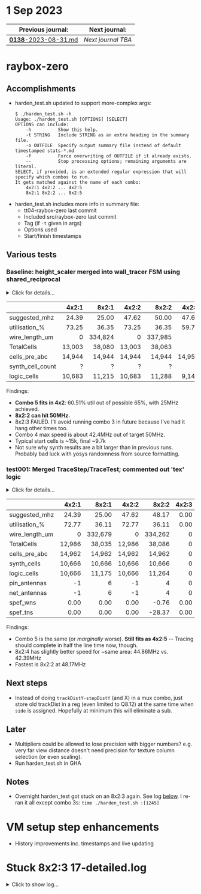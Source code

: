 # 1 Sep 2023

| Previous journal: | Next journal: |
|-|-|
| [**0138**-2023-08-31.md](./0138-2023-08-31.md) | *Next journal TBA* |

# raybox-zero

## Accomplishments

*   harden_test.sh updated to support more-complex args:
    ```
    $ ./harden_test.sh -h
    Usage: ./harden_test.sh [OPTIONS] [SELECT]
    OPTIONS can include:
        -h          Show this help.
        -t STRING   Include STRING as an extra heading in the summary file.
        -o OUTFILE  Specify output summary file instead of default timestamped stats-*.md
        -f          Force overwriting of OUTFILE if it already exists.
        --          Stop processing options; remaining arguments are literal.
    SELECT, if provided, is an extended regular expression that will specify which combos to run.
    It gets matched against the name of each combo:
        4x2:1 4x2:2 ... 4x2:5
        8x2:1 8x2:2 ... 8x2:5
    ```
*   harden_test.sh includes more info in summary file:
    *   tt04-raybox-zero last commit
    *   Included src/raybox-zero last commit
    *   Tag (if `-t` given in args)
    *   Options used
    *   Start/finish timestamps

## Various tests

### Baseline: height_scaler merged into wall_tracer FSM using shared_reciprocal

<details><summary>Click for details...</summary>

Code:
*   tt04-raybox-zero: [`6b0e41e`](https://github.com/algofoogle/tt04-raybox-zero/commit/6b0e41e?diff=split): Combo 5 added to harden_test
    *   Equivalent to: [`7aae611`](https://github.com/algofoogle/tt04-raybox-zero/commit/7aae6113ba657507045dc5032e27ae59020a8336?diff=split): Wire up SPI for fixed pov
*   src/raybox-zero: [`5408d42`](https://github.com/algofoogle/raybox-zero/commit/5408d42?diff=split): Add in winrand.bat for sim build on Windows
    *   Equivalent to: [`ff05791`](https://github.com/algofoogle/raybox-zero/commit/ff05791?diff=split): Fix map size parameters

Summary:
*   Using shared_rcp branch for all
*   height_scaler already merged into wall_tracer shared_reciprocal
*   `MAP_*` parameter use fixed in rbzero.v
*   `TRACE_STATE_DEBUG` option exists, but all such options are disabled (i.e. no map overlay, no debug overlay, no trace state visualisation).

</details>

| | 4x2:1 | 8x2:1 | 4x2:2 | 8x2:2 | 4x2:3 | 8x2:3 | 4x2:4 | 8x2:4 | 4x2:5 | 8x2:5 |
|-|-:|-:|-:|-:|-:|-:|-:|-:|-:|-:|
| suggested_mhz | 24.39 | 25.00 | 47.62 | 50.00 | 47.62 | 39.51 | 47.62 | 42.39 | 25.00 | 25.00 |
| utilisation_% | 73.25 | 36.35 | 73.25 | 36.35 | 59.77 | 29.66 | 61.63 | 30.59 | 60.51 | 30.03 |
| wire_length_um | 0 | 334,824 | 0 | 337,985 | 0 | 493,833 | 0 | 252,688 | 239,269 | 249,952 |
| TotalCells | 13,003 | 38,080 | 13,003 | 38,063 | 0 | 0 | 11,528 | 37,229 | 22,082 | 37,106 |
| cells_pre_abc | 14,944 | 14,944 | 14,944 | 14,944 | 14,956 | 14,956 | 14,944 | 14,944 | 14,944 | 14,944 |
| synth_cell_count | ? | ? | ? | ? | ? | ? | ? | ? | ? | ? |
| logic_cells | 10,683 | 11,215 | 10,683 | 11,288 | 9,146 | 9,250 | 9,208 | 9,746 | 9,713 | 9,732 |

Findings:
*   **Combo 5 fits in 4x2**: 60.51% util out of possible 65%, with 25MHz achieved.
*   **8x2:2 can hit 50MHz.**
*   8x2:3 FAILED. I'll avoid running combo 3 in future because I've had it hang other times too.
*   Combo 4 max speed is about 42.4MHz out of target 50MHz.
*   Typical start cells is ~15k, final ~9.7k
*   Not sure why synth results are a bit larger than in previous runs. Probably bad luck with yosys randomness from source formatting.


### test001: Merged TraceStep/TraceTest; commented out 'tex' logic

<details><summary>Click for details...</summary>

Code:
*   tt04-raybox-zero: [`c452d31`](https://github.com/algofoogle/tt04-raybox-zero/commit/c452d31?diff=split): harden_test: Adding a little more stats data
    *   Equivalent to: [`7aae611`](https://github.com/algofoogle/tt04-raybox-zero/commit/7aae6113ba657507045dc5032e27ae59020a8336?diff=split): Wire up SPI for fixed pov
*   src/raybox-zero: [`84edb52`](https://github.com/algofoogle/raybox-zero/commit/84edb52?diff=split): test001: Merged TraceStep/TraceTest; commented out 'tex' logic.
    *   Equivalent to: [`ff05791`](https://github.com/algofoogle/raybox-zero/commit/ff05791?diff=split): Fix map size parameters

Summary:
*   Commented out 'tex' logic. Probably makes little difference; synthed out anyway?
*   Merged the TraceStep and TraceTest states. This works because we have 0-WS map ROM access,
    but slightly change the initial condition logic (but not in a way that should matter,
    i.e. I think only different if the player is standing in an occupied map cell)?

Options used:
```
  STARTED: 2023-09-01 17:10:58
    STOPT: 0
  OUTFILE: stats-notex-tracemerge.md
   SELECT: :[1245]
    FORCE: 1
      TAG: test001: Merged TraceStep/TraceTest; commented out 'tex' logic
 FINISHED: 2023-09-01 17:49:05
```

</details>

| | 4x2:1 | 8x2:1 | 4x2:2 | 8x2:2 | 4x2:3 | 8x2:3 | 4x2:4 | 8x2:4 | 4x2:5 | 8x2:5 |
|-|-:|-:|-:|-:|-:|-:|-:|-:|-:|-:|
| suggested_mhz | 24.39 | 25.00 | 47.62 | 48.17 | 0.00 | 0.00 | 47.62 | 44.86 | 25.00 | 25.00 |
| utilisation_% | 72.77 | 36.11 | 72.77 | 36.11 | 0.00 | 0.00 | 60.65 | 30.10 | 60.50 | 30.03 |
| wire_length_um | 0 | 332,679 | 0 | 334,262 | 0 | 0 | 0 | 244,998 | 247,230 | 253,460 |
| TotalCells | 12,986 | 38,035 | 12,986 | 38,086 | 0 | 0 | 11,578 | 37,354 | 22,232 | 37,370 |
| cells_pre_abc | 14,962 | 14,962 | 14,962 | 14,962 | 0 | 0 | 14,962 | 14,962 | 14,962 | 14,962 |
| synth_cells | 10,666 | 10,666 | 10,666 | 10,666 | 0 | 0 | 9,258 | 9,258 | 9,258 | 9,258 |
| logic_cells | 10,666 | 11,175 | 10,666 | 11,264 | 0 | 0 | 9,258 | 9,785 | 9,758 | 9,772 |
| pin_antennas | -1 | 6 | -1 | 4 | 0 | 0 | -1 | 2 | 3 | 4 |
| net_antennas | -1 | 6 | -1 | 4 | 0 | 0 | -1 | 2 | 3 | 4 |
| spef_wns | 0.00 | 0.00 | 0.00 | -0.76 | 0.00 | 0.00 | 0.00 | -2.29 | 0.00 | 0.00 |
| spef_tns | 0.00 | 0.00 | 0.00 | -28.37 | 0.00 | 0.00 | 0.00 | -123.10 | 0.00 | 0.00 |

Findings:
*   Combo 5 is the same (or *marginally* worse). **Still fits as 4x2:5** -- Tracing should complete in half the line time now, though.
*   8x2:4 has slightly better speed for ~same area: 44.86MHz vs. 42.39MHz
*   Fastest is 8x2:2 at 48.17MHz


## Next steps

*   Instead of doing `trackDistY-stepDistY` (and X) in a mux combo, just store old trackDist in a reg (even limited to Q8.12) at the same time when `side` is assigned. Hopefully at minimum this will eliminate a sub.

## Later

*   Multipliers could be allowed to lose precision with bigger numbers? e.g. very far view distance doesn't need precision for texture column selection (or even scaling).
*   Run harden_test.sh in GHA

## Notes

*   Overnight harden_test got stuck on an 8x2:3 again. See log [below](#stuck-8x23-17-detailedlog). I re-ran it all except combo 3s: `time ./harden_test.sh :[1245]`

# VM setup step enhancements

*   History improvements inc. timestamps and live updating


# Stuck 8x2:3 17-detailed.log

<details><summary>Click to show log...</summary>

```
OpenROAD 7f00621cb612fd94e15b35790afe744c89d433a7 
This program is licensed under the BSD-3 license. See the LICENSE file for details.
Components of this program may be licensed under more restrictive licenses which must be honored.
[INFO ORD-0030] Using 14 thread(s).
[INFO DRT-0149] Reading tech and libs.

Units:                1000
Number of layers:     13
Number of macros:     441
Number of vias:       25
Number of viarulegen: 25

[INFO DRT-0150] Reading design.

Design:                   tt_um_algofoogle_raybox_zero
Die area:                 ( 0 0 ) ( 1359760 225760 )
Number of track patterns: 12
Number of DEF vias:       3
Number of components:     40876
Number of terminals:      45
Number of snets:          2
Number of nets:           9392

[INFO DRT-0167] List of default vias:
  Layer mcon
    default via: L1M1_PR
  Layer via
    default via: M1M2_PR
  Layer via2
    default via: M2M3_PR
  Layer via3
    default via: M3M4_PR
  Layer via4
    default via: M4M5_PR
[INFO DRT-0162] Library cell analysis.
[INFO DRT-0163] Instance analysis.
  Complete 10000 instances.
  Complete 20000 instances.
  Complete 30000 instances.
  Complete 40000 instances.
[INFO DRT-0164] Number of unique instances = 396.
[INFO DRT-0168] Init region query.
[INFO DRT-0018]   Complete 10000 insts.
[INFO DRT-0018]   Complete 20000 insts.
[INFO DRT-0018]   Complete 30000 insts.
[INFO DRT-0018]   Complete 40000 insts.
[INFO DRT-0024]   Complete FR_MASTERSLICE.
[INFO DRT-0024]   Complete Fr_VIA.
[INFO DRT-0024]   Complete li1.
[INFO DRT-0024]   Complete mcon.
[INFO DRT-0024]   Complete met1.
[INFO DRT-0024]   Complete via.
[INFO DRT-0024]   Complete met2.
[INFO DRT-0024]   Complete via2.
[INFO DRT-0024]   Complete met3.
[INFO DRT-0024]   Complete via3.
[INFO DRT-0024]   Complete met4.
[INFO DRT-0024]   Complete via4.
[INFO DRT-0024]   Complete met5.
[INFO DRT-0033] FR_MASTERSLICE shape region query size = 0.
[INFO DRT-0033] FR_VIA shape region query size = 0.
[INFO DRT-0033] li1 shape region query size = 441777.
[INFO DRT-0033] mcon shape region query size = 471076.
[INFO DRT-0033] met1 shape region query size = 97891.
[INFO DRT-0033] via shape region query size = 3690.
[INFO DRT-0033] met2 shape region query size = 2214.
[INFO DRT-0033] via2 shape region query size = 2952.
[INFO DRT-0033] met3 shape region query size = 2214.
[INFO DRT-0033] via3 shape region query size = 2952.
[INFO DRT-0033] met4 shape region query size = 817.
[INFO DRT-0033] via4 shape region query size = 0.
[INFO DRT-0033] met5 shape region query size = 0.
[INFO DRT-0165] Start pin access.
[INFO DRT-0076]   Complete 100 pins.
[INFO DRT-0076]   Complete 200 pins.
[INFO DRT-0076]   Complete 300 pins.
[INFO DRT-0076]   Complete 400 pins.
[INFO DRT-0076]   Complete 500 pins.
[INFO DRT-0076]   Complete 600 pins.
[INFO DRT-0076]   Complete 700 pins.
[INFO DRT-0076]   Complete 800 pins.
[INFO DRT-0076]   Complete 900 pins.
[INFO DRT-0077]   Complete 1000 pins.
[INFO DRT-0078]   Complete 1581 pins.
[INFO DRT-0079]   Complete 100 unique inst patterns.
[INFO DRT-0079]   Complete 200 unique inst patterns.
[INFO DRT-0079]   Complete 300 unique inst patterns.
[INFO DRT-0081]   Complete 378 unique inst patterns.
[INFO DRT-0082]   Complete 1000 groups.
[INFO DRT-0082]   Complete 2000 groups.
[INFO DRT-0082]   Complete 3000 groups.
[INFO DRT-0082]   Complete 4000 groups.
[INFO DRT-0082]   Complete 5000 groups.
[INFO DRT-0082]   Complete 6000 groups.
[INFO DRT-0082]   Complete 7000 groups.
[INFO DRT-0082]   Complete 8000 groups.
[INFO DRT-0082]   Complete 9000 groups.
[INFO DRT-0083]   Complete 10000 groups.
[INFO DRT-0084]   Complete 11223 groups.
#scanned instances     = 40876
#unique  instances     = 396
#stdCellGenAp          = 11898
#stdCellValidPlanarAp  = 124
#stdCellValidViaAp     = 9018
#stdCellPinNoAp        = 0
#stdCellPinCnt         = 31773
#instTermValidViaApCnt = 0
#macroGenAp            = 0
#macroValidPlanarAp    = 0
#macroValidViaAp       = 0
#macroNoAp             = 0
[INFO DRT-0166] Complete pin access.
[INFO DRT-0267] cpu time = 00:01:04, elapsed time = 00:00:04, memory = 290.02 (MB), peak = 291.34 (MB)
[INFO DRT-0156] guideIn read 100000 guides.

Number of guides:     139297

[INFO DRT-0169] Post process guides.
[INFO DRT-0176] GCELLGRID X 0 DO 197 STEP 6900 ;
[INFO DRT-0177] GCELLGRID Y 0 DO 32 STEP 6900 ;
[INFO DRT-0026]   Complete 10000 origin guides.
[INFO DRT-0026]   Complete 20000 origin guides.
[INFO DRT-0026]   Complete 30000 origin guides.
[INFO DRT-0026]   Complete 40000 origin guides.
[INFO DRT-0026]   Complete 50000 origin guides.
[INFO DRT-0026]   Complete 60000 origin guides.
[INFO DRT-0026]   Complete 70000 origin guides.
[INFO DRT-0026]   Complete 80000 origin guides.
[INFO DRT-0026]   Complete 90000 origin guides.
[INFO DRT-0027]   Complete 100000 origin guides.
[INFO DRT-0028]   Complete FR_MASTERSLICE.
[INFO DRT-0028]   Complete Fr_VIA.
[INFO DRT-0028]   Complete li1.
[INFO DRT-0028]   Complete mcon.
[INFO DRT-0028]   Complete met1.
[INFO DRT-0028]   Complete via.
[INFO DRT-0028]   Complete met2.
[INFO DRT-0028]   Complete via2.
[INFO DRT-0028]   Complete met3.
[INFO DRT-0028]   Complete via3.
[INFO DRT-0028]   Complete met4.
[INFO DRT-0028]   Complete via4.
[INFO DRT-0028]   Complete met5.
[WARNING DRT-0225] _00313_ 1 pin not visited, fall back to feedthrough mode.
[WARNING DRT-0225] _00609_ 1 pin not visited, fall back to feedthrough mode.
[WARNING DRT-0225] _00610_ 1 pin not visited, fall back to feedthrough mode.
[WARNING DRT-0225] _00614_ 2 pin not visited, fall back to feedthrough mode.
[WARNING DRT-0225] _00615_ 1 pin not visited, fall back to feedthrough mode.
[WARNING DRT-0225] _00636_ 2 pin not visited, fall back to feedthrough mode.
[WARNING DRT-0225] _00637_ 1 pin not visited, fall back to feedthrough mode.
[WARNING DRT-0225] _00638_ 1 pin not visited, fall back to feedthrough mode.
[WARNING DRT-0225] _00730_ 6 pin not visited, fall back to feedthrough mode.
[WARNING DRT-0225] _00826_ 1 pin not visited, fall back to feedthrough mode.
[WARNING DRT-0225] _00962_ 8 pin not visited, fall back to feedthrough mode.
[WARNING DRT-0225] _01158_ 1 pin not visited, fall back to feedthrough mode.
[WARNING DRT-0225] _01180_ 1 pin not visited, fall back to feedthrough mode.
[WARNING DRT-0225] _01296_ 2 pin not visited, fall back to feedthrough mode.
[WARNING DRT-0225] _01299_ 1 pin not visited, fall back to feedthrough mode.
[WARNING DRT-0225] _01417_ 2 pin not visited, fall back to feedthrough mode.
[WARNING DRT-0225] _01448_ 3 pin not visited, fall back to feedthrough mode.
[WARNING DRT-0225] _01511_ 6 pin not visited, fall back to feedthrough mode.
[WARNING DRT-0225] _01532_ 1 pin not visited, fall back to feedthrough mode.
[WARNING DRT-0225] _01535_ 3 pin not visited, fall back to feedthrough mode.
[WARNING DRT-0225] _01597_ 1 pin not visited, fall back to feedthrough mode.
[WARNING DRT-0225] _01705_ 6 pin not visited, fall back to feedthrough mode.
[WARNING DRT-0225] _01707_ 4 pin not visited, fall back to feedthrough mode.
[WARNING DRT-0225] _01714_ 9 pin not visited, fall back to feedthrough mode.
[WARNING DRT-0225] _01734_ 4 pin not visited, fall back to feedthrough mode.
[WARNING DRT-0225] _01747_ 3 pin not visited, fall back to feedthrough mode.
[WARNING DRT-0225] _01749_ 1 pin not visited, fall back to feedthrough mode.
[WARNING DRT-0225] _01788_ 1 pin not visited, fall back to feedthrough mode.
[WARNING DRT-0225] _01820_ 1 pin not visited, fall back to feedthrough mode.
[WARNING DRT-0225] _01884_ 1 pin not visited, fall back to feedthrough mode.
[WARNING DRT-0225] _01982_ 1 pin not visited, fall back to feedthrough mode.
[WARNING DRT-0225] _02053_ 1 pin not visited, fall back to feedthrough mode.
[WARNING DRT-0225] _02111_ 1 pin not visited, fall back to feedthrough mode.
[WARNING DRT-0225] _02112_ 1 pin not visited, fall back to feedthrough mode.
[WARNING DRT-0225] _02114_ 1 pin not visited, fall back to feedthrough mode.
[WARNING DRT-0225] _02200_ 1 pin not visited, fall back to feedthrough mode.
[WARNING DRT-0225] _02433_ 1 pin not visited, fall back to feedthrough mode.
[WARNING DRT-0225] _02495_ 1 pin not visited, fall back to feedthrough mode.
[WARNING DRT-0225] _02500_ 1 pin not visited, fall back to feedthrough mode.
[WARNING DRT-0225] _02558_ 3 pin not visited, fall back to feedthrough mode.
[WARNING DRT-0225] _02588_ 7 pin not visited, fall back to feedthrough mode.
[WARNING DRT-0225] _02607_ 2 pin not visited, fall back to feedthrough mode.
[WARNING DRT-0225] _02705_ 2 pin not visited, fall back to feedthrough mode.
[WARNING DRT-0225] _03213_ 1 pin not visited, fall back to feedthrough mode.
[WARNING DRT-0225] _03356_ 11 pin not visited, fall back to feedthrough mode.
[WARNING DRT-0225] _03371_ 1 pin not visited, fall back to feedthrough mode.
[WARNING DRT-0225] _03398_ 6 pin not visited, fall back to feedthrough mode.
[WARNING DRT-0225] _03418_ 2 pin not visited, fall back to feedthrough mode.
[WARNING DRT-0225] _03438_ 8 pin not visited, fall back to feedthrough mode.
[WARNING DRT-0225] _03441_ 4 pin not visited, fall back to feedthrough mode.
[WARNING DRT-0225] _03443_ 1 pin not visited, fall back to feedthrough mode.
[WARNING DRT-0225] _03446_ 3 pin not visited, fall back to feedthrough mode.
[WARNING DRT-0225] _03449_ 1 pin not visited, fall back to feedthrough mode.
[WARNING DRT-0225] _03453_ 3 pin not visited, fall back to feedthrough mode.
[WARNING DRT-0225] _03463_ 1 pin not visited, fall back to feedthrough mode.
[WARNING DRT-0225] _03502_ 1 pin not visited, fall back to feedthrough mode.
[WARNING DRT-0225] _03757_ 1 pin not visited, fall back to feedthrough mode.
[WARNING DRT-0225] _03778_ 12 pin not visited, fall back to feedthrough mode.
[WARNING DRT-0225] _03887_ 1 pin not visited, fall back to feedthrough mode.
[WARNING DRT-0225] _03891_ 1 pin not visited, fall back to feedthrough mode.
[WARNING DRT-0225] _04018_ 3 pin not visited, fall back to feedthrough mode.
[WARNING DRT-0225] _04028_ 11 pin not visited, fall back to feedthrough mode.
[WARNING DRT-0225] _04173_ 1 pin not visited, fall back to feedthrough mode.
[WARNING DRT-0225] _04202_ 1 pin not visited, fall back to feedthrough mode.
[WARNING DRT-0225] _04203_ 1 pin not visited, fall back to feedthrough mode.
[WARNING DRT-0225] _04307_ 1 pin not visited, fall back to feedthrough mode.
[WARNING DRT-0225] _04381_ 1 pin not visited, fall back to feedthrough mode.
[WARNING DRT-0225] _04407_ 2 pin not visited, fall back to feedthrough mode.
[WARNING DRT-0225] _04737_ 2 pin not visited, fall back to feedthrough mode.
[WARNING DRT-0225] _05569_ 10 pin not visited, fall back to feedthrough mode.
[WARNING DRT-0225] _05650_ 1 pin not visited, fall back to feedthrough mode.
[WARNING DRT-0225] _06018_ 2 pin not visited, fall back to feedthrough mode.
[WARNING DRT-0225] _06043_ 3 pin not visited, fall back to feedthrough mode.
[WARNING DRT-0225] _06090_ 1 pin not visited, fall back to feedthrough mode.
[WARNING DRT-0225] _06129_ 1 pin not visited, fall back to feedthrough mode.
[WARNING DRT-0225] _06165_ 1 pin not visited, fall back to feedthrough mode.
[WARNING DRT-0225] _06174_ 1 pin not visited, fall back to feedthrough mode.
[WARNING DRT-0225] _06289_ 1 pin not visited, fall back to feedthrough mode.
[WARNING DRT-0225] _06300_ 1 pin not visited, fall back to feedthrough mode.
[WARNING DRT-0225] _06362_ 1 pin not visited, fall back to feedthrough mode.
[WARNING DRT-0225] _06482_ 1 pin not visited, fall back to feedthrough mode.
[WARNING DRT-0225] _06489_ 2 pin not visited, fall back to feedthrough mode.
[WARNING DRT-0225] _06542_ 1 pin not visited, fall back to feedthrough mode.
[WARNING DRT-0225] _06654_ 8 pin not visited, fall back to feedthrough mode.
[WARNING DRT-0225] _06763_ 2 pin not visited, fall back to feedthrough mode.
[WARNING DRT-0225] _07036_ 1 pin not visited, fall back to feedthrough mode.
[WARNING DRT-0225] _07299_ 1 pin not visited, fall back to feedthrough mode.
[WARNING DRT-0225] _07509_ 1 pin not visited, fall back to feedthrough mode.
[WARNING DRT-0225] _07718_ 1 pin not visited, fall back to feedthrough mode.
[WARNING DRT-0225] _07980_ 1 pin not visited, fall back to feedthrough mode.
[WARNING DRT-0225] _08039_ 1 pin not visited, fall back to feedthrough mode.
[WARNING DRT-0225] _08207_ 2 pin not visited, fall back to feedthrough mode.
[WARNING DRT-0225] _08221_ 2 pin not visited, fall back to feedthrough mode.
[WARNING DRT-0225] _08324_ 2 pin not visited, fall back to feedthrough mode.
[WARNING DRT-0225] _08371_ 3 pin not visited, fall back to feedthrough mode.
[WARNING DRT-0225] _08527_ 2 pin not visited, fall back to feedthrough mode.
[WARNING DRT-0225] rbzero.facingX\[5\] 4 pin not visited, fall back to feedthrough mode.
[WARNING DRT-0225] rbzero.facingX\[7\] 1 pin not visited, fall back to feedthrough mode.
[WARNING DRT-0225] rbzero.facingY\[1\] 2 pin not visited, fall back to feedthrough mode.
[WARNING DRT-0225] rbzero.facingY\[2\] 3 pin not visited, fall back to feedthrough mode.
[WARNING DRT-0225] rbzero.hpos\[7\] 2 pin not visited, fall back to feedthrough mode.
[WARNING DRT-0225] rbzero.map_rom.i_col\[1\] 4 pin not visited, fall back to feedthrough mode.
[WARNING DRT-0225] rbzero.map_rom.i_col\[2\] 6 pin not visited, fall back to feedthrough mode.
[WARNING DRT-0225] rbzero.map_rom.i_row\[0\] 1 pin not visited, fall back to feedthrough mode.
[WARNING DRT-0225] rbzero.playerX\[3\] 18 pin not visited, fall back to feedthrough mode.
[WARNING DRT-0225] rbzero.playerY\[-1\] 2 pin not visited, fall back to feedthrough mode.
[WARNING DRT-0225] rbzero.pov.ready_buffer\[131\] 1 pin not visited, fall back to feedthrough mode.
[WARNING DRT-0225] rbzero.pov.ready_buffer\[30\] 1 pin not visited, fall back to feedthrough mode.
[WARNING DRT-0225] rbzero.pov.ready_buffer\[82\] 1 pin not visited, fall back to feedthrough mode.
[WARNING DRT-0225] rbzero.pov.spi_buffer\[122\] 1 pin not visited, fall back to feedthrough mode.
[WARNING DRT-0225] rbzero.pov.spi_buffer\[12\] 1 pin not visited, fall back to feedthrough mode.
[WARNING DRT-0225] rbzero.pov.spi_buffer\[36\] 2 pin not visited, fall back to feedthrough mode.
[WARNING DRT-0225] rbzero.pov.spi_buffer\[93\] 2 pin not visited, fall back to feedthrough mode.
[WARNING DRT-0225] rbzero.pov.spi_counter\[1\] 2 pin not visited, fall back to feedthrough mode.
[WARNING DRT-0225] rbzero.pov.spi_counter\[2\] 1 pin not visited, fall back to feedthrough mode.
[WARNING DRT-0225] rbzero.pov.vplaneX\[-4\] 6 pin not visited, fall back to feedthrough mode.
[WARNING DRT-0225] rbzero.pov.vplaneX\[-8\] 2 pin not visited, fall back to feedthrough mode.
[WARNING DRT-0225] rbzero.pov.vplaneX\[2\] 1 pin not visited, fall back to feedthrough mode.
[WARNING DRT-0225] rbzero.pov.vplaneX\[6\] 1 pin not visited, fall back to feedthrough mode.
[WARNING DRT-0225] rbzero.pov.vplaneY\[-5\] 4 pin not visited, fall back to feedthrough mode.
[WARNING DRT-0225] rbzero.pov.vplaneY\[-7\] 20 pin not visited, fall back to feedthrough mode.
[WARNING DRT-0225] rbzero.pov.vplaneY\[-9\] 1 pin not visited, fall back to feedthrough mode.
[WARNING DRT-0225] rbzero.pov.vplaneY\[2\] 1 pin not visited, fall back to feedthrough mode.
[WARNING DRT-0225] rbzero.wall_tracer.rayAddendX\[-7\] 1 pin not visited, fall back to feedthrough mode.
[WARNING DRT-0225] rbzero.wall_tracer.rayAddendY\[9\] 5 pin not visited, fall back to feedthrough mode.
[WARNING DRT-0225] rbzero.wall_tracer.rcp_sel\[0\] 1 pin not visited, fall back to feedthrough mode.
[WARNING DRT-0225] rbzero.wall_tracer.rcp_sel\[2\] 1 pin not visited, fall back to feedthrough mode.
[WARNING DRT-0225] rbzero.wall_tracer.stepDistX\[-12\] 1 pin not visited, fall back to feedthrough mode.
[WARNING DRT-0225] rbzero.wall_tracer.stepDistX\[1\] 4 pin not visited, fall back to feedthrough mode.
[WARNING DRT-0225] rbzero.wall_tracer.stepDistX\[3\] 1 pin not visited, fall back to feedthrough mode.
[WARNING DRT-0225] rbzero.wall_tracer.stepDistY\[-11\] 1 pin not visited, fall back to feedthrough mode.
[WARNING DRT-0225] rbzero.wall_tracer.stepDistY\[6\] 1 pin not visited, fall back to feedthrough mode.
[WARNING DRT-0225] rbzero.wall_tracer.trackDistX\[4\] 2 pin not visited, fall back to feedthrough mode.
[WARNING DRT-0225] rbzero.wall_tracer.trackDistY\[-6\] 1 pin not visited, fall back to feedthrough mode.
[WARNING DRT-0225] rbzero.wall_tracer.trackDistY\[10\] 1 pin not visited, fall back to feedthrough mode.
[WARNING DRT-0225] clknet_leaf_42_clk 1 pin not visited, fall back to feedthrough mode.
[INFO DRT-0178] Init guide query.
[INFO DRT-0035]   Complete FR_MASTERSLICE (guide).
[INFO DRT-0035]   Complete Fr_VIA (guide).
[INFO DRT-0035]   Complete li1 (guide).
[INFO DRT-0035]   Complete mcon (guide).
[INFO DRT-0035]   Complete met1 (guide).
[INFO DRT-0035]   Complete via (guide).
[INFO DRT-0035]   Complete met2 (guide).
[INFO DRT-0035]   Complete via2 (guide).
[INFO DRT-0035]   Complete met3 (guide).
[INFO DRT-0035]   Complete via3 (guide).
[INFO DRT-0035]   Complete met4 (guide).
[INFO DRT-0035]   Complete via4 (guide).
[INFO DRT-0035]   Complete met5 (guide).
[INFO DRT-0036] FR_MASTERSLICE guide region query size = 0.
[INFO DRT-0036] FR_VIA guide region query size = 0.
[INFO DRT-0036] li1 guide region query size = 35411.
[INFO DRT-0036] mcon guide region query size = 0.
[INFO DRT-0036] met1 guide region query size = 42751.
[INFO DRT-0036] via guide region query size = 0.
[INFO DRT-0036] met2 guide region query size = 31601.
[INFO DRT-0036] via2 guide region query size = 0.
[INFO DRT-0036] met3 guide region query size = 14049.
[INFO DRT-0036] via3 guide region query size = 0.
[INFO DRT-0036] met4 guide region query size = 4637.
[INFO DRT-0036] via4 guide region query size = 0.
[INFO DRT-0036] met5 guide region query size = 0.
[INFO DRT-0179] Init gr pin query.
[INFO DRT-0245] skipped writing guide updates to database.
[INFO DRT-0185] Post process initialize RPin region query.
[INFO DRT-0181] Start track assignment.
[INFO DRT-0184] Done with 71649 vertical wires in 4 frboxes and 56800 horizontal wires in 1 frboxes.
[INFO DRT-0186] Done with 27568 vertical wires in 4 frboxes and 47093 horizontal wires in 1 frboxes.
[INFO DRT-0182] Complete track assignment.
[INFO DRT-0267] cpu time = 00:00:17, elapsed time = 00:00:12, memory = 545.98 (MB), peak = 573.70 (MB)
[INFO DRT-0187] Start routing data preparation.
[INFO DRT-0267] cpu time = 00:00:00, elapsed time = 00:00:00, memory = 546.08 (MB), peak = 573.70 (MB)
[INFO DRT-0194] Start detail routing.
[INFO DRT-0195] Start 0th optimization iteration.
    Completing 10% with 0 violations.
    elapsed time = 00:00:29, memory = 1309.75 (MB).
    Completing 20% with 0 violations.
    elapsed time = 00:01:06, memory = 1654.36 (MB).
    Completing 30% with 0 violations.
    elapsed time = 00:01:31, memory = 1704.48 (MB).
    Completing 40% with 135151 violations.
    elapsed time = 00:02:29, memory = 1801.42 (MB).
    Completing 50% with 135151 violations.
    elapsed time = 00:03:26, memory = 1849.26 (MB).
    Completing 60% with 274331 violations.
    elapsed time = 00:04:08, memory = 1932.36 (MB).
    Completing 70% with 274331 violations.
    elapsed time = 00:05:02, memory = 2001.96 (MB).
    Completing 80% with 274331 violations.
    elapsed time = 00:05:29, memory = 2046.32 (MB).
    Completing 90% with 416072 violations.
    elapsed time = 00:07:15, memory = 2263.59 (MB).
    Completing 100% with 561822 violations.
    elapsed time = 00:07:54, memory = 2253.82 (MB).
[INFO DRT-0199]   Number of violations = 573607.
Viol/Layer         li1   mcon   met1    via   met2   via2   met3   via3   met4
Cut Spacing          0    144      0     17      0    133      0      2      0
Metal Spacing     1348      0  14480      0  12082      0   2831      0    608
Min Hole             0      0      5      0      0      0      0      0      0
NS Metal             1      0      0      0      0      0      0      0      0
Recheck           8705      0   1225      0    838      0    733      0    284
Short             1967   2219 277755   1074 191647    238  38051     94  17126
[INFO DRT-0267] cpu time = 01:33:32, elapsed time = 00:07:55, memory = 2489.65 (MB), peak = 2489.65 (MB)
Total wire length = 2099058 um.
Total wire length on LAYER li1 = 0 um.
Total wire length on LAYER met1 = 791007 um.
Total wire length on LAYER met2 = 633815 um.
Total wire length on LAYER met3 = 427002 um.
Total wire length on LAYER met4 = 247231 um.
Total wire length on LAYER met5 = 0 um.
Total number of vias = 129408.
Up-via summary (total 129408):.

-------------------------
 FR_MASTERSLICE         0
            li1     33503
           met1     61493
           met2     22471
           met3     11941
           met4         0
-------------------------
                   129408


[INFO DRT-0195] Start 1st optimization iteration.
    Completing 10% with 573607 violations.
    elapsed time = 00:00:42, memory = 2532.16 (MB).
    Completing 20% with 573607 violations.
    elapsed time = 00:01:34, memory = 2588.33 (MB).
    Completing 30% with 573607 violations.
    elapsed time = 00:02:17, memory = 2599.59 (MB).
    Completing 40% with 618354 violations.
    elapsed time = 00:03:27, memory = 2600.61 (MB).
    Completing 50% with 618354 violations.
    elapsed time = 00:04:29, memory = 2601.56 (MB).
    Completing 60% with 665801 violations.
    elapsed time = 00:05:12, memory = 2592.60 (MB).
    Completing 70% with 665801 violations.
    elapsed time = 00:06:17, memory = 2622.57 (MB).
    Completing 80% with 665801 violations.
    elapsed time = 00:07:07, memory = 2673.67 (MB).
    Completing 90% with 711001 violations.
    elapsed time = 00:09:02, memory = 2615.34 (MB).
    Completing 100% with 759894 violations.
    elapsed time = 00:09:47, memory = 2622.95 (MB).
[INFO DRT-0199]   Number of violations = 766538.
Viol/Layer        mcon   met1    via   met2   via2   met3   via3   met4
Cut Spacing        134      0     24      0     90      0      4      0
Metal Spacing        0  25268      0  30804      0  10467      0    580
Min Hole             0      7      0      2      0      0      0      0
NS Metal             0      1      0      0      0      0      0      0
Recheck              0      3      0      1      0   6203      0    437
Short                0 345311    428 257913    158  61999     68  26636
[INFO DRT-0267] cpu time = 01:55:07, elapsed time = 00:09:48, memory = 2746.07 (MB), peak = 2746.07 (MB)
Total wire length = 2126530 um.
Total wire length on LAYER li1 = 0 um.
Total wire length on LAYER met1 = 768697 um.
Total wire length on LAYER met2 = 653082 um.
Total wire length on LAYER met3 = 436967 um.
Total wire length on LAYER met4 = 267782 um.
Total wire length on LAYER met5 = 0 um.
Total number of vias = 124921.
Up-via summary (total 124921):.

-------------------------
 FR_MASTERSLICE         0
            li1     33496
           met1     56159
           met2     22941
           met3     12325
           met4         0
-------------------------
                   124921


[INFO DRT-0195] Start 2nd optimization iteration.
    Completing 10% with 766538 violations.
    elapsed time = 00:00:47, memory = 2746.33 (MB).
    Completing 20% with 766538 violations.
    elapsed time = 00:02:02, memory = 2764.11 (MB).
    Completing 30% with 771751 violations.
    elapsed time = 00:02:40, memory = 2750.03 (MB).
    Completing 40% with 771751 violations.
    elapsed time = 00:03:45, memory = 2750.74 (MB).
    Completing 50% with 771751 violations.
    elapsed time = 00:04:48, memory = 2760.80 (MB).
    Completing 60% with 780616 violations.
    elapsed time = 00:05:37, memory = 2760.27 (MB).
    Completing 70% with 780616 violations.
    elapsed time = 00:07:20, memory = 2790.44 (MB).
    Completing 80% with 782127 violations.
    elapsed time = 00:08:17, memory = 2742.26 (MB).
    Completing 90% with 782127 violations.
    elapsed time = 00:09:45, memory = 2749.73 (MB).
    Completing 100% with 783379 violations.
    elapsed time = 00:10:45, memory = 2758.26 (MB).
[INFO DRT-0199]   Number of violations = 791651.
Viol/Layer        mcon   met1    via   met2   via2   met3   via3   met4
Cut Spacing        144      0     31      0     74      0      3      0
Metal Spacing        0  23342      0  35426      0  13057      0    544
Min Hole             0      5      0      2      0      0      0      0
Recheck              0    424      0      0      0   4921      0   2927
Short                0 344501    359 267006    129  67410     79  31267
[INFO DRT-0267] cpu time = 02:06:29, elapsed time = 00:10:46, memory = 2807.44 (MB), peak = 2807.44 (MB)
Total wire length = 2130334 um.
Total wire length on LAYER li1 = 0 um.
Total wire length on LAYER met1 = 762719 um.
Total wire length on LAYER met2 = 654350 um.
Total wire length on LAYER met3 = 437173 um.
Total wire length on LAYER met4 = 276090 um.
Total wire length on LAYER met5 = 0 um.
Total number of vias = 125306.
Up-via summary (total 125306):.

-------------------------
 FR_MASTERSLICE         0
            li1     33496
           met1     56401
           met2     23156
           met3     12253
           met4         0
-------------------------
                   125306


[INFO DRT-0195] Start 3rd optimization iteration.
    Completing 10% with 791651 violations.
    elapsed time = 00:04:53, memory = 2836.80 (MB).
    Completing 20% with 791651 violations.
    elapsed time = 00:10:46, memory = 2950.73 (MB).
    Completing 30% with 791651 violations.
    elapsed time = 00:14:48, memory = 3011.32 (MB).
    Completing 40% with 791549 violations.
    elapsed time = 00:25:35, memory = 2915.00 (MB).
    Completing 50% with 791549 violations.
    elapsed time = 00:31:19, memory = 2915.18 (MB).
    Completing 60% with 790991 violations.
    elapsed time = 00:36:04, memory = 2904.03 (MB).
    Completing 70% with 790991 violations.
    elapsed time = 00:43:29, memory = 2934.84 (MB).
    Completing 80% with 790991 violations.
    elapsed time = 00:47:28, memory = 2999.49 (MB).
    Completing 90% with 790910 violations.
    elapsed time = 01:00:13, memory = 2970.61 (MB).
    Completing 100% with 790910 violations.
    elapsed time = 01:05:46, memory = 2952.56 (MB).
[INFO DRT-0199]   Number of violations = 790910.
Viol/Layer        mcon   met1    via   met2   via2   met3   via3   met4
Cut Spacing        143      0     31      0     74      0      3      0
Metal Spacing        0  23342      0  35408      0  13060      0    547
Min Hole             0      5      0      2      0      0      0      0
Recheck              0    424      0      0      0   4459      0   2927
Short                0 344290    359 266964    129  67413     79  31251
[INFO DRT-0267] cpu time = 12:59:20, elapsed time = 01:05:48, memory = 2955.39 (MB), peak = 3018.99 (MB)
Total wire length = 2130838 um.
Total wire length on LAYER li1 = 0 um.
Total wire length on LAYER met1 = 762376 um.
Total wire length on LAYER met2 = 654237 um.
Total wire length on LAYER met3 = 437750 um.
Total wire length on LAYER met4 = 276473 um.
Total wire length on LAYER met5 = 0 um.
Total number of vias = 125801.
Up-via summary (total 125801):.

-------------------------
 FR_MASTERSLICE         0
            li1     33496
           met1     56622
           met2     23347
           met3     12336
           met4         0
-------------------------
                   125801


[INFO DRT-0195] Start 4th optimization iteration.
    Completing 10% with 790910 violations.
    elapsed time = 00:05:15, memory = 2955.56 (MB).
    Completing 20% with 790910 violations.
    elapsed time = 00:12:57, memory = 3014.91 (MB).
    Completing 30% with 790910 violations.
    elapsed time = 00:18:08, memory = 3023.93 (MB).
    Completing 40% with 790655 violations.
    elapsed time = 00:26:37, memory = 2993.35 (MB).
    Completing 50% with 790655 violations.
    elapsed time = 00:33:06, memory = 2993.35 (MB).
    Completing 60% with 790635 violations.
    elapsed time = 00:37:51, memory = 3001.89 (MB).
    Completing 70% with 790635 violations.
    elapsed time = 00:44:49, memory = 3051.12 (MB).
    Completing 80% with 790635 violations.
    elapsed time = 00:49:54, memory = 3104.74 (MB).
```
</details>